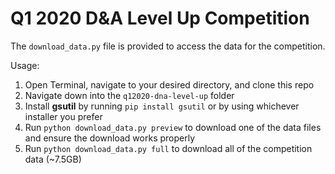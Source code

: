 # Q1 2020 D&A Level Up Competition

The ```download_data.py``` file is provided to access the data for the competition. 

Usage:
1. Open Terminal, navigate to your desired directory, and clone this repo
2. Navigate down into the ```q12020-dna-level-up``` folder
2. Install **gsutil** by running ```pip install gsutil``` or by using whichever installer you prefer
3. Run ```python download_data.py preview``` to download one of the data files and ensure the download works properly
4. Run ```python download_data.py full``` to download all of the competition data (~7.5GB)
